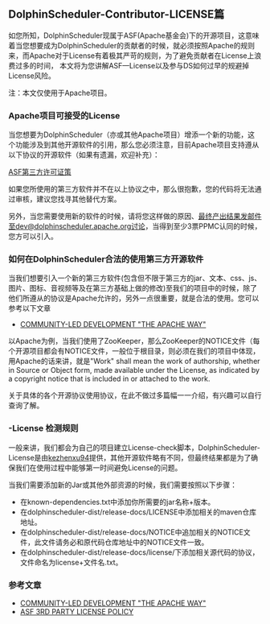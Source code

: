 ## DolphinScheduler-Contributor-LICENSE篇

如您所知，DolphinScheduler现属于ASF(Apache基金会)下的开源项目，这意味着当您想要成为DolphinScheduler的贡献者的时候，就必须按照Apache的规则来，而Apache对于License有着极其严苛的规则，为了避免贡献者在License上浪费过多的时间，
本文将为您讲解ASF—License以及参与DS如何过早的规避掉License风险。

注：本文仅使用于Apache项目。

### Apache项目可接受的License

当您想要为DolphinScheduler（亦或其他Apache项目）增添一个新的功能，这个功能涉及到其他开源软件的引用，那么您必须注意，目前Apache项目支持遵从以下协议的开源软件（如果有遗漏，欢迎补充）：

[ASF第三方许可证策](https://apache.org/legal/resolved.html)

如果您所使用的第三方软件并不在以上协议之中，那么很抱歉，您的代码将无法通过审核，建议您找寻其他替代方案。

另外，当您需要使用新的软件的时候，请将您这样做的原因、最终产出结果发邮件至dev@dolphinscheduler.apache.org讨论，当得到至少3票PPMC认同的时候，您方可以引入。

### 如何在DolphinScheduler合法的使用第三方开源软件

当我们想要引入一个新的第三方软件(包含但不限于第三方的jar、文本、css、js、图片、图标、音视频等及在第三方基础上做的修改)至我们的项目中的时候，除了他们所遵从的协议是Apache允许的，另外一点很重要，就是合法的使用。您可以参考以下文章

* [COMMUNITY-LED DEVELOPMENT "THE APACHE WAY"](https://apache.org/dev/licensing-howto.html)


以Apache为例，当我们使用了ZooKeeper，那么ZooKeeper的NOTICE文件（每个开源项目都会有NOTICE文件，一般位于根目录，则必须在我们的项目中体现，用Apache的话来讲，就是"Work" shall mean the work of authorship, whether in Source or Object form, made available under the License, as indicated by a
copyright notice that is included in or attached to the work.

关于具体的各个开源协议使用协议，在此不做过多篇幅一一介绍，有兴趣可以自行查询了解。

### -License 检测规则

一般来讲，我们都会为自己的项目建立License-check脚本，DolphinScheduler-License是由[kezhenxu94](https://github.com/kezhenxu94)提供，其他开源软件略有不同，但最终结果都是为了确保我们在使用过程中能够第一时间避免License的问题。

当我们需要添加新的Jar或其他外部资源的时候，我们需要按照以下步骤：

* 在known-dependencies.txt中添加你所需要的jar名称+版本。
* 在dolphinscheduler-dist/release-docs/LICENSE中添加相关的maven仓库地址。
* 在dolphinscheduler-dist/release-docs/NOTICE中追加相关的NOTICE文件，此文件请务必和原代码仓库地址中的NOTICE文件一致。
* 在dolphinscheduler-dist/release-docs/license/下添加相关源代码的协议，文件命名为license+文件名.txt。

### 参考文章

* [COMMUNITY-LED DEVELOPMENT "THE APACHE WAY"](https://apache.org/dev/licensing-howto.html)
* [ASF 3RD PARTY LICENSE POLICY](https://apache.org/legal/resolved.html)






















